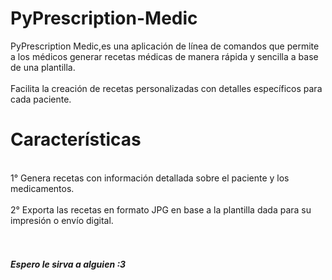 # PyPrescription-Medic
PyPrescription Medic,es una aplicación de línea de comandos que permite a los médicos generar recetas médicas de manera rápida y sencilla a base de una plantilla. 
<br><br>
Facilita la creación de recetas personalizadas con detalles específicos para cada paciente.
<br>
<h1>Características</h1>
<br>
1° Genera recetas con información detallada sobre el paciente y los medicamentos.
<br><br>
2° Exporta las recetas en formato JPG en base a la plantilla dada para su impresión o envío digital.
<br><br><br>
<h5>Espero le sirva a alguien :3 </h5>
